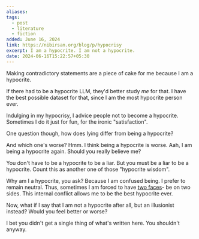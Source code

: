 ```yaml
---
aliases: 
tags:
  - post
  - literature
  - fiction
added: June 16, 2024
link: https://nibirsan.org/blog/p/hypocrisy
excerpt: I am a hypocrite. I am not a hypocrite.
date: 2024-06-16T15:22:57+05:30
---
```

Making contradictory statements are a piece of cake for me because I am a hypocrite. 

If there had to be a hypocrite LLM, they'd better study *me* for that. I have the best possible dataset for that, since I am the most hypocrite person ever.

Indulging in my hypocrisy, I advice people not to become a hypocrite. Sometimes I do it just for fun, for the ironic "satisfaction".

One question though, how does lying differ from being a hypocrite?

And which one's worse? Hmm. I think being a hypocrite is worse. Aah, I am being a hypocrite again. Should you really believe me?

You don't have to be a hypocrite to be a liar. But you must be a liar to be a hypocrite. Count this as another one of those "hypocrite wisdom".

Why am I a hypocrite, you ask? Because I am confused being. I prefer to remain neutral. Thus, sometimes I am forced to have [two faces](/blog/p/two-face)- be on two sides. This internal conflict allows me to be the best hypocrite ever. 

Now, what if I say that I am not a hypocrite after all, but an illusionist instead? Would you feel better or worse? 

I bet you didn't get a single thing of what's written here. You shouldn't anyway.